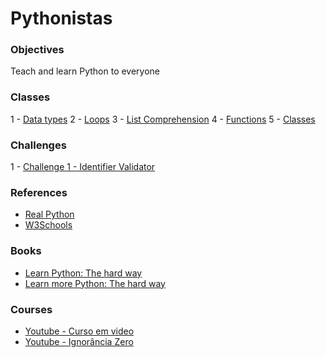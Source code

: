 # Pythonistas

### Objectives

Teach and learn Python to everyone

### Classes

1 - [Data types](/classes/data_types.ipynb)
2 - [Loops](/classes/loops.ipynb)
3 - [List Comprehension](/classes/list_comprehension.ipynb)
4 - [Functions](/classes/functions.ipynb)
5 - [Classes](/classes/class.ipynb)

### Challenges

1 -  [Challenge 1 - Identifier Validator](challenges/challenge_1.ipynb)

### References 

- [Real Python](https://realpython.com/)
- [W3Schools](https://www.w3schools.com/python/default.asp)

### Books

- [Learn Python: The hard way]()
- [Learn more Python: The hard way]()

### Courses

- [Youtube - Curso em video](https://youtu.be/S9uPNppGsGo)
- [Youtube - Ignorância Zero](https://www.youtube.com/watch?v=lJjR906426o&list=PLfCKf0-awunOu2WyLe2pSD2fXUo795xRe)

